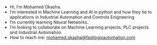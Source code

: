 - Hi, I’m Mohamed Okasha. 
- I’m interested in Machine Learning and AI in python and how they tie to applications in Industrial Automation and Controls Enigneering
- I’m currently learning Neural Networks.
- I’m looking to collaborate on Machine Learning projects, PLC projects and Industrial Automation.
- How to reach me: mohamed.okasha@fastlogixautomation.com

<!---
mokasha2020/mokasha2020 is a ✨ special ✨ repository because its `README.md` (this file) appears on your GitHub profile.
You can click the Preview link to take a look at your changes.
--->
